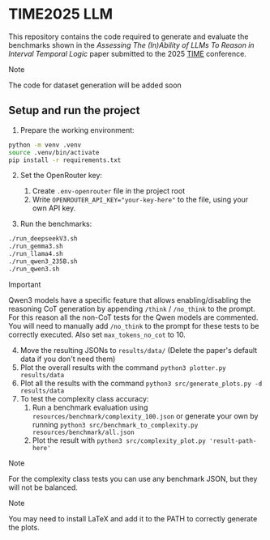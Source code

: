 # TIME2025 LLM

This repository contains the code required to generate and evaluate the benchmarks shown in the *Assessing The (In)Ability of LLMs To Reason in Interval Temporal Logic* paper submitted to the 2025 [TIME](https://time2025conf.github.io/) conference.

> [!NOTE]  
> The code for dataset generation will be added soon


## Setup and run the project
1. Prepare the working environment:
```sh
python -m venv .venv
source .venv/bin/activate
pip install -r requirements.txt
```

2. Set the OpenRouter key:
    1. Create `.env-openrouter` file in the project root
    2. Write `OPENROUTER_API_KEY="your-key-here"` to the file, using your own API key.

3. Run the benchmarks:
```sh
./run_deepseekV3.sh
./run_gemma3.sh
./run_llama4.sh
./run_qwen3_235B.sh
./run_qwen3.sh
```

> [!IMPORTANT]  
> Qwen3 models have a specific feature that allows enabling/disabling the reasoning CoT generation by appending `/think` / `/no_think` to the prompt. For this reason all the non-CoT tests for the Qwen models are commented. You will need to manually add `/no_think` to the prompt for these tests to be correctly executed. Also set `max_tokens_no_cot` to 10.

4. Move the resulting JSONs to `results/data/` (Delete the paper's default data if you don't need them)
5. Plot the overall results with the command `python3 plotter.py results/data`
6. Plot all the results with the command `python3 src/generate_plots.py -d results/data`
7. To test the complexity class accuracy:
    1. Run a benchmark evaluation using `resources/benchmark/complexity_100.json` or generate your own by running `python3 src/benchmark_to_complexity.py resources/benchmark/all.json`
    2. Plot the result with `python3 src/complexity_plot.py 'result-path-here'`

> [!NOTE]  
> For the complexity class tests you can use any benchmark JSON, but they will not be balanced.

> [!NOTE]  
> You may need to install LaTeX and add it to the PATH to correctly generate the plots.